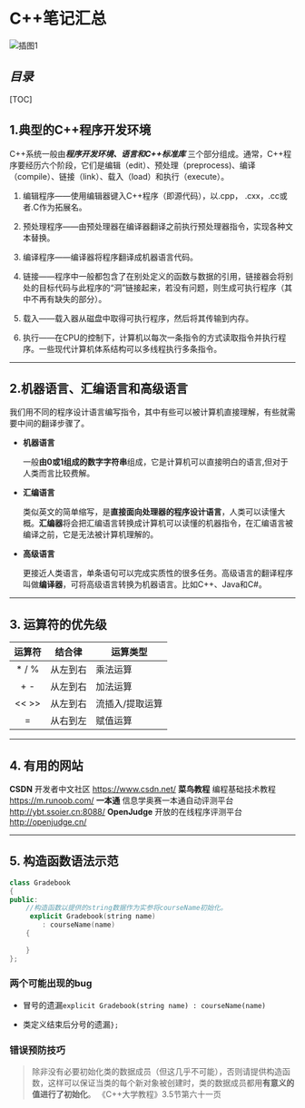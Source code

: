 # C++笔记汇总



![插图1](https://img.zcool.cn/community/0130c55ad448b5a8012138679fe40f.jpg@3000w_1l_2o_100sh.jpg)

## ***目录***

[TOC]


## 1.典型的C++程序开发环境

C++系统一般由***程序开发环境、语言和C++标准库*** 三个部分组成。通常，C++程序要经历六个阶段，它们是编辑（edit）、预处理（preprocess)、编译（compile）、链接（link）、载入（load）和执行（execute）。

1. 编辑程序——使用编辑器键入C++程序（即源代码），以.cpp， .cxx，.cc或者.C作为拓展名。

2. 预处理程序——由预处理器在编译器翻译之前执行预处理器指令，实现各种文本替换。

3. 编译程序——编译器将程序翻译成机器语言代码。

4. 链接——程序中一般都包含了在别处定义的函数与数据的引用，链接器会将别处的目标代码与此程序的“洞”链接起来，若没有问题，则生成可执行程序（其中不再有缺失的部分）。

5. 载入——载入器从磁盘中取得可执行程序，然后将其传输到内存。

6. 执行——在CPU的控制下，计算机以每次一条指令的方式读取指令并执行程序。一些现代计算机体系结构可以多线程执行多条指令。

   

----



## 2.机器语言、汇编语言和高级语言

我们用不同的程序设计语言编写指令，其中有些可以被计算机直接理解，有些就需要中间的翻译步骤了。

- **机器语言**

  一般**由0或1组成的数字字符串**组成，它是计算机可以直接明白的语言,但对于人类而言比较费解。

- **汇编语言**

  类似英文的简单缩写，是**直接面向处理器的程序设计语言**，人类可以读懂大概。**汇编器**将会把汇编语言转换成计算机可以读懂的机器指令，在汇编语言被编译之前，它是无法被计算机理解的。

* **高级语言**

  更接近人类语言，单条语句可以完成实质性的很多任务。高级语言的翻译程序叫做**编译器**，可将高级语言转换为机器语言。比如C++、Java和C#。

----



## 3. 运算符的优先级

| 运算符 | 结合律 | 运算类型 |
| :----: | ---- | ----|
| \* / % | 从左到右 | 乘法运算 |
| \+ \- | 从左到右 | 加法运算 |
| <<  >> | 从左到右 | 流插入/提取运算 |
| = | 从右到左 | 赋值运算 |

----



## 4. 有用的网站

**CSDN** 开发者中文社区 <https://www.csdn.net/>
**菜鸟教程** 编程基础技术教程 <https://m.runoob.com/>
**一本通** 信息学奥赛一本通自动评测平台 <http://ybt.ssoier.cn:8088/>
**OpenJudge** 开放的在线程序评测平台 <http://openjudge.cn/>

----



## 5. 构造函数语法示范

```c++
class Gradebook
{
public:
	//构造函数以提供的string数据作为实参将courseName初始化。
	 explicit Gradebook(string name)
		: courseName(name)
	{
         
    }
};
```
### 两个可能出现的bug
* 冒号的遗漏`explicit Gradebook(string name) : courseName(name) `

* 类定义结束后分号的遗漏`};`
### 错误预防技巧
> 除非没有必要初始化类的数据成员（但这几乎不可能），否则请提供构造函数，这样可以保证当类的每个新对象被创建时，类的数据成员都用**有意义的值进行了初始化**。
>                                                                                                                                                                      《C++大学教程》3.5节第六十一页